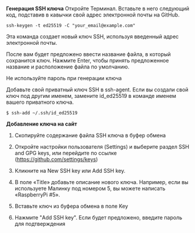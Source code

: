 **Генерация SSH ключа**
Откройте Терминал. Вставьте в него следующий код, подставив в кавычки свой адрес электронной почты на GitHub.

`ssh-keygen -t ed25519 -C "your_email@example.com"`

Эта команда создает новый ключ SSH, используя введенный адрес электронной почты.

После вам будет предложено ввести название файла, в который сохранится ключ. Нажмите Enter, чтобы принять предложенное название и
расположение файла по умолчанию.

Не используйте пароль при генерации ключа

Добавьте свой приватный ключ SSH в ssh-agent. Если вы создали свой ключ под другим именем, замените id_ed25519 в команде именем вашего
приватного ключа.

`$ ssh-add ~/.ssh/id_ed25519`

**Добавление ключа на сайт**

1. Скопируйте содержание файла SSH ключа в буфер обмена

2. Откройте настройки пользователя (Settings) и выберите раздел SSH and GPG keys, или перейдите по ссылке (https://github.com/settings/keys)

3. Кликните на New SSH key или Add SSH key.

4. В поле «Title» добавьте описание нового ключа. Например, если вы используете Малинку под номером 5, вы можете написать
«RaspberryPi #5».

5. Вставьте ключ из буфера обмена в поле Key

6. Нажмите "Add SSH key". Если будет предложено, введите пароль для подтверждения

